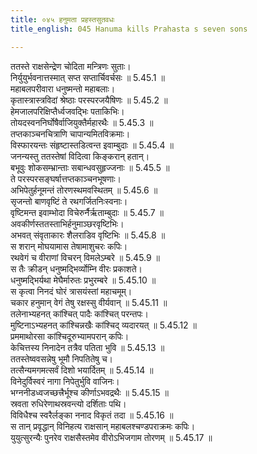 ```yaml
---
title: ०४५ हनुमता प्रहस्तसुतवधः
title_english: 045 Hanuma kills Prahasta s seven sons

---
```



  
ततस्ते राक्षसेन्द्रेण चोदिता मन्त्रिणः सुताः।  
निर्युयुर्भवनात्तस्मात् सप्त सप्तार्चिवर्चसः ॥ 5.45.1 ॥   
महाबलपरीवारा धनुष्मन्तो महाबलाः।  
कृतास्त्रास्त्रविदां श्रेष्ठाः परस्परजयैषिणः ॥ 5.45.2 ॥   
हेमजालपरिक्षिप्तैर्ध्वजवद्भिः पताकिभिः।  
तोयदस्वननिर्घोषैर्वाजियुक्तैर्महारथैः ॥ 5.45.3 ॥   
तप्तकाञ्चनचित्राणि चापान्यमितविक्रमाः।  
विस्फारयन्तः संहृष्टास्तडित्वन्त इवाम्बुदाः ॥ 5.45.4 ॥   
जनन्यस्तु ततस्तेषां विदित्वा किङ्करान् हतान्।  
बभूवुः शोकसम्भ्रान्ताः सबान्धवसुहृज्जनाः ॥ 5.45.5 ॥   
ते परस्परसङ्घर्षात्तप्तकाञ्चनभूषणाः।  
अभिपेतुर्हनूमन्तं तोरणस्थमवस्थितम् ॥ 5.45.6 ॥   
सृजन्तो बाणवृष्टिं ते रथगर्जितनिःस्वनाः।  
वृष्टिमन्त इवाम्भोदा विचेरुर्नैर्ऋताम्बुदाः ॥ 5.45.7 ॥   
अवकीर्णस्ततस्ताभिर्हनुमाञ्छरवृष्टिभिः।  
अभवत् संवृताकारः शैलराडिव वृष्टिभिः ॥ 5.45.8 ॥   
स शरान् मोघयामास तेषामाशुचरः कपिः।  
रथवेगं च वीराणां विचरन् विमलेऽम्बरे ॥ 5.45.9 ॥   
स तैः क्रीडन् धनुष्मद्भिर्व्योम्नि वीरः प्रकाशते।  
धनुष्मद्भिर्यथा मेघैर्मारुतः प्रभुरम्बरे ॥ 5.45.10 ॥   
स कृत्वा निनदं घोरं त्रासयंस्तां महाचमूम्।  
चकार हनुमान् वेगं तेषु रक्षस्सु वीर्यवान् ॥ 5.45.11 ॥   
तलेनाभ्यहनत् कांश्चित् पादैः कांश्चित् परन्तपः।  
मुष्टिनाऽभ्यहनत् कांश्चिन्नखैः कांश्चिद् व्यदारयत् ॥ 5.45.12 ॥   
प्रममाथोरसा कांश्चिदूरुभ्यामपरान् कपिः।  
केचित्तस्य निनादेन तत्रैव पतिता भुवि ॥ 5.45.13 ॥   
ततस्तेष्ववसन्नेषु भूमौ निपतितेषु च।  
तत्सैन्यमगमत्सर्वं दिशो भयार्दितम् ॥ 5.45.14 ॥   
विनेदुर्विस्वरं नागा निपेतुर्भुवि वाजिनः।  
भग्ननीडध्वजच्छत्त्रैर्भूश्च कीर्णाऽभवद्रथैः ॥ 5.45.15 ॥   
स्रवता रुधिरेणाथस्रवन्त्यो दर्शिताः पथि।  
विविधैश्च स्वरैर्लङ्का ननाद विकृतं तदा ॥ 5.45.16 ॥   
स तान् प्रवृद्धान् विनिहत्य राक्षसान् महाबलश्चण्डपराक्रमः कपिः।  
युयुत्सुरन्यैः पुनरेव राक्षसैस्तमेव वीरोऽभिजगाम तोरणम् ॥ 5.45.17 ॥   